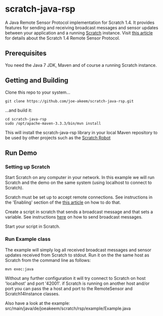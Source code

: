 # scratch-java-rsp
A Java Remote Sensor Protocol implementation for Scratch 1.4. It provides features for sending and receiving broadcast messages and sensor updates between your application and a running [Scratch](https://scratch.mit.edu/) instance. Visit [this article](http://wiki.scratch.mit.edu/wiki/Remote_Sensors_Protocol) for details about the Scratch 1.4 Remote Sensor Protocol.

## Prerequisites
You need the Java 7 JDK, Maven and of course a running Scratch instance.

## Getting and Building

Clone this repo to your system...
``` shell
git clone https://github.com/joe-akeem/scratch-java-rsp.git
```

...and build it:
``` shell
cd scratch-java-rsp
sudo /opt/apache-maven-3.3.3/bin/mvn install
```

This will install the scratch-java-rsp library in your local Maven repository to be used by other projects such as the [Scratch Robot](https://github.com/joe-akeem/scratch-robot)

## Run Demo

### Setting up Scratch

Start Scratch on any computer in your network. In this example we will run Scratch and the demo on the same system (using localhost to connect to Scratch).

Scratch must be set up to accept remote connections. See instructions in the 'Enabling' section of the [this article](http://wiki.scratch.mit.edu/wiki/Remote_Sensor_Connections) on how to do that.

Create a script in scratch that sends a broadcast message and that sets a variable. See instructions [here](http://wiki.scratch.mit.edu/wiki/Broadcast) on how to send broadcast messages.

Start your script in Scratch.

### Run Example class

The example will simply log all received broadcast messages and sensor updates received from Scratch to stdout. Run it on the the same host as Scratch from the command line as follows:

``` shell
mvn exec:java
```

Without any further configuration it will try connect to Scratch on host 'localhost' and port '42001'. if Scratch is running on another host and/or port you can pass the a host and port to the RemoteSensor and Scratch14Instance classes.

Also have a look at the example: src/main/java/de/joeakeem/scratch/rsp/example/Example.java